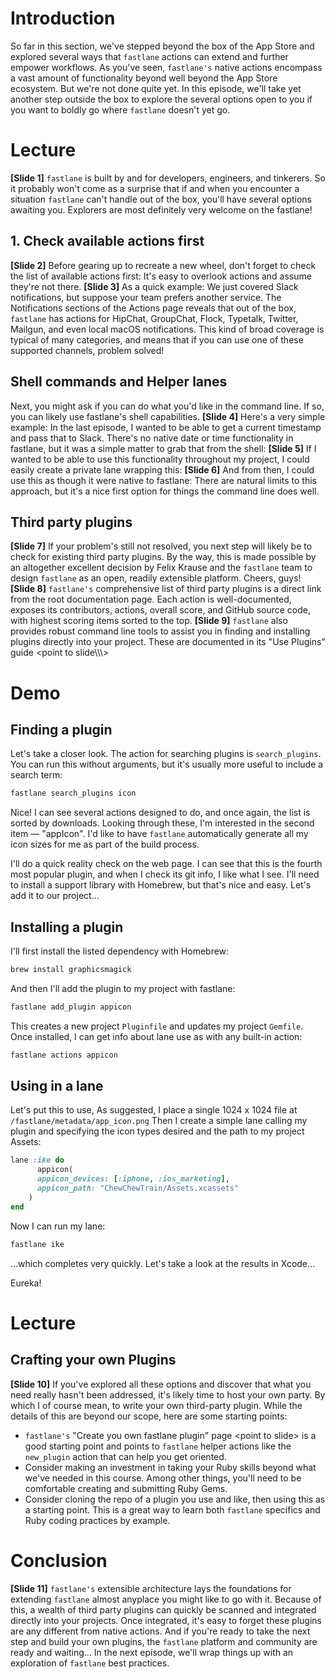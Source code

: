 # Introduction
So far in this section, we've stepped beyond the box of the App Store and explored several ways that `fastlane` actions can extend and further empower workflows. As you've seen, `fastlane's` native actions encompass a vast amount of functionality beyond well beyond the App Store ecosystem.
But we're not done quite yet. In this episode, we'll take yet another step outside the box to explore the several options open to you if you want to boldly go where `fastlane` doesn't yet go.   
# Lecture
**[Slide 1]** 
`fastlane` is built by and for developers, engineers, and tinkerers. So it probably won't come as a surprise that if and when you encounter a situation `fastlane` can't handle out of the box, you'll have several options awaiting you. Explorers are most definitely very welcome on the fastlane!
## 1. Check available actions first
**[Slide 2]** 
Before gearing up to recreate a new wheel, don't forget to check the list of available actions first: It's easy to overlook actions and assume they're not there. 
**[Slide 3]** 
As a quick example: We just covered Slack notifications, but suppose your team prefers another service. The Notifications sections of the Actions page reveals that out of the box, `fastlane` has actions for HipChat, GroupChat, Flock, Typetalk, Twitter, Mailgun, and even local macOS notifications. This kind of broad coverage is typical of many categories, and means that if you can use one of these supported channels, problem solved!
## Shell commands and Helper lanes
Next, you might ask if you can do what you'd like in the command line. If so, you can likely use fastlane's shell capabilities.
**[Slide 4]** 
Here's a very simple example: In the last episode, I wanted to be able to get a current timestamp and pass that to Slack. There's no native date or time functionality in fastlane, but it was a simple matter to grab that from the shell:
**[Slide 5]** 
If I wanted to be able to use this functionality throughout my project, I could easily create a private lane wrapping this:
**[Slide 6]** 
And from then, I could use this as though it were native to fastlane:
There are natural limits to this approach, but it's a nice first option for things the command line does well.
## Third party plugins
**[Slide 7]** 
If your problem's still not resolved, you next step will likely be to check for existing third party plugins. By the way, this is made possible by an altogether excellent decision by Felix Krause and the `fastlane` team to design `fastlane` as an open, readily extensible platform. Cheers, guys!
**[Slide 8]** 
`fastlane's` comprehensive list of third party plugins is a direct link from the root documentation page. Each action is well-documented, exposes its contributors, actions, overall score, and GitHub source code, with highest scoring items sorted to the top.
**[Slide 9]**
`fastlane` also provides robust command line tools to assist you in finding and installing plugins directly into your project. These are documented in its "Use Plugins" guide \<point to slide\\\\\\\>
# Demo
## Finding a plugin
Let's take a closer look. The action for searching plugins is `search_plugins`. You can run this without arguments, but it's usually more useful to include a search term:
```ruby
fastlane search_plugins icon
```
Nice! I can see several actions designed to do, and once again, the list is sorted by downloads. Looking through these, I'm interested in the second item — "appIcon". I'd like to have `fastlane` automatically generate all my icon sizes for me as part of the build process. 
<!-- navigate to https://github.com/KrauseFx/fastlane-plugin-appicon -->
I'll do a quick reality check on the web page. I can see that this is the fourth most popular plugin, and when I check its git info, I like what I see. I'll need to install a support library with Homebrew, but that's nice and easy. Let's add it to our project…
## Installing a plugin
I'll first install the listed dependency with Homebrew:
```ruby
brew install graphicsmagick
```
And then I'll add the plugin to my project with fastlane:
```ruby
fastlane add_plugin appicon
```
This creates a new project `Pluginfile` and updates my project `Gemfile`.
Once installed, I can get info about lane use as with any built-in action:
```ruby
fastlane actions appicon
```
## Using in a lane
Let's put this to use, As suggested, I place a single 1024 x 1024 file at `/fastlane/metadata/app_icon.png` Then I create a simple lane calling my plugin and specifying the icon types desired and the path to my project Assets:
```ruby
lane :ike do
      appicon(
      appicon_devices: [:iphone, :ios_marketing],
      appicon_path: "ChewChewTrain/Assets.xcassets"
    )
end
```
Now I can run my lane:
```ruby
fastlane ike
```
…which completes very quickly. Let's take a look at the results in Xcode…
<!-- show in Xcode -->
Eureka! 
# Lecture
## Crafting your own Plugins
**[Slide 10]**
If you've explored all these options and discover that what you need really hasn't been addressed, it's likely time to host your own party. By which I of course mean, to write your own third-party plugin.
While the details of this are beyond our scope, here are some starting points:
- `fastlane's` "Create you own fastlane plugin" page \<point to slide\> is a good starting point and points to `fastlane` helper actions like the `new_plugin` action that can help you get oriented.
- Consider making an investment in taking your Ruby skills beyond what we've needed in this course. Among other things, you'll need to be comfortable creating and submitting Ruby Gems. 
- Consider cloning the repo of a plugin you use and like, then using this as a starting point. This is a great way to learn both `fastlane` specifics and Ruby coding practices by example. 
# Conclusion
**[Slide 11]** 
`fastlane's` extensible architecture lays the foundations for extending `fastlane` almost anyplace you might like to go with it. Because of this, a wealth of third party plugins can quickly be scanned and integrated directly into your projects. Once integrated, it's easy to forget these plugins are any different from native actions. And if you're ready to take the next step and build your own plugins, the `fastlane` platform and community are ready and waiting…
In the next episode, we'll wrap things up with an exploration of `fastlane` best practices.